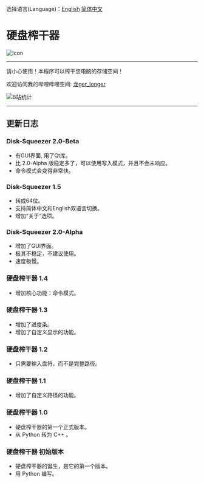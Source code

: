 选择语言(Language)：[English](https://github.com/longlonger2022/Disk-Squeezer/blob/main/README.md) [简体中文](https://github.com/longlonger2022/Disk-Squeezer/blob/main/README_zh-CN.md)

# 硬盘榨干器
![icon](https://longlonger2022.github.io/img/Disk-Squeezer.256px.ico)

---

请小心使用！本程序可以榨干您电脑的存储空间！

欢迎访问我的哔哩哔哩空间: [龙ger_longer](https://space.bilibili.com/3493110082439389)

![B站统计](https://stats.justsong.cn/api/bilibili/?id=3493110082439389&theme=dark&lang=zh-CN)

---

## 更新日志

### Disk-Squeezer 2.0-Beta
- 有GUI界面, 用了Qt库。
- 比 2.0-Alpha 版稳定多了，可以使用写入模式，并且不会未响应。
- 命令模式会变得非常快。

### Disk-Squeezer 1.5
- 转成64位。
- 支持简体中文和English双语言切换。
- 增加“关于”选项。

### Disk-Squeezer 2.0-Alpha
- 增加了GUI界面。
- 极其不稳定，不建议使用。
- 速度极慢。

### 硬盘榨干器 1.4
- 增加核心功能：命令模式。

### 硬盘榨干器 1.3
- 增加了进度条。
- 增加了自定义显示的功能。

### 硬盘榨干器 1.2
- 只需要输入盘符，而不是完整路径。

### 硬盘榨干器 1.1
- 增加了自定义路径的功能。

### 硬盘榨干器 1.0
- 硬盘榨干器的第一个正式版本。
- 从 Python 转为 C++ 。

### 硬盘榨干器 初始版本
- 硬盘榨干器的诞生，是它的第一个版本。
- 用 Python 编写。
